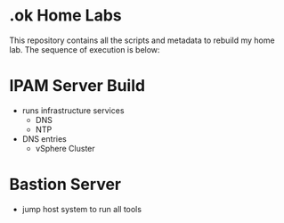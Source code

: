 # .ok Home Labs
This repository contains all the scripts and metadata to rebuild my home lab.  The sequence of execution is below:

# IPAM Server Build
  - runs infrastructure services
      - DNS
      - NTP
  - DNS entries
      - vSphere Cluster
# Bastion Server
  - jump host system to run all tools
 

